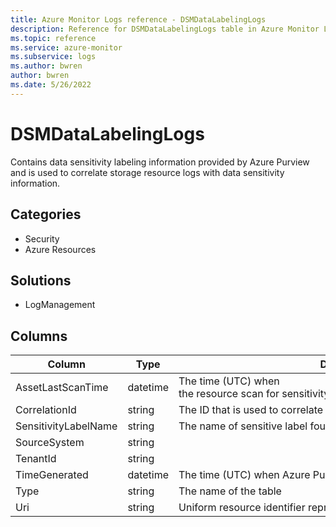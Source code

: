 ```yaml
---
title: Azure Monitor Logs reference - DSMDataLabelingLogs
description: Reference for DSMDataLabelingLogs table in Azure Monitor Logs.
ms.topic: reference
ms.service: azure-monitor
ms.subservice: logs
ms.author: bwren
author: bwren
ms.date: 5/26/2022
---
```


# DSMDataLabelingLogs

 Contains data sensitivity labeling information provided by Azure Purview and  is used to correlate storage resource logs with data sensitivity information.

## Categories

- Security
- Azure Resources
## Solutions

- LogManagement




## Columns

| Column | Type | Description |
| --- | --- | --- |
| AssetLastScanTime | datetime | The time (UTC) when the resource scan for sensitivity was performed by Azure Purview. |
| CorrelationId | string | The ID that is used to correlate resource logs with data sensitivity logs. |
| SensitivityLabelName | string | The name of sensitive label found and/or applied. |
| SourceSystem | string |  |
| TenantId | string |  |
| TimeGenerated | datetime | The time (UTC) when Azure Purview scan of asset occurred. |
| Type | string | The name of the table |
| Uri | string | Uniform resource identifier representing the resource that was scanned. |
